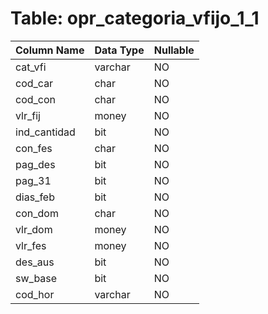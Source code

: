 # Table: opr_categoria_vfijo_1_1

| Column Name | Data Type | Nullable |
|-------------|-----------|----------|
| cat_vfi | varchar | NO |
| cod_car | char | NO |
| cod_con | char | NO |
| vlr_fij | money | NO |
| ind_cantidad | bit | NO |
| con_fes | char | NO |
| pag_des | bit | NO |
| pag_31 | bit | NO |
| dias_feb | bit | NO |
| con_dom | char | NO |
| vlr_dom | money | NO |
| vlr_fes | money | NO |
| des_aus | bit | NO |
| sw_base | bit | NO |
| cod_hor | varchar | NO |
